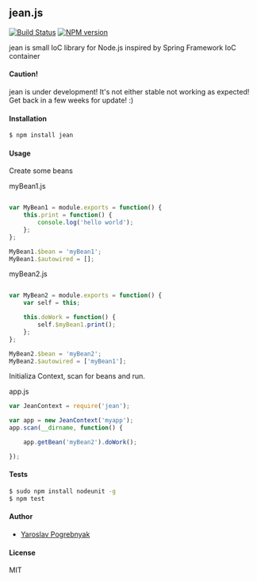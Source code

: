 ## jean.js

[![Build Status](https://travis-ci.org/yyyar/jean.js.svg?branch=master)](https://travis-ci.org/yyyar/jean.js) [![NPM version](https://badge.fury.io/js/jean.js.svg)](http://badge.fury.io/js/jean.js)

jean is small IoC library for Node.js inspired by Spring Framework IoC container

#### Caution!
jean is under development! It's not either stable not working as expected!
Get back in a few weeks for update! :)

#### Installation
```bash
$ npm install jean
```

#### Usage
Create some beans

myBean1.js
```javascript

var MyBean1 = module.exports = function() {
    this.print = function() {
        console.log('hello world');
    };
};

MyBean1.$bean = 'myBean1';
MyBean1.$autowired = [];
```

myBean2.js
```javascript

var MyBean2 = module.exports = function() {
    var self = this;

    this.doWork = function() {
        self.$myBean1.print();
    };
};

MyBean2.$bean = 'myBean2';
MyBean2.$autowired = ['myBean1'];
```

Initializa Context, scan for beans and run.

app.js
```javascript
var JeanContext = require('jean');

var app = new JeanContext('myapp');
app.scan(__dirname, function() {

    app.getBean('myBean2').doWork();

});
```

#### Tests
```bash
$ sudo npm install nodeunit -g
$ npm test
```

#### Author
* [Yaroslav Pogrebnyak](https://github.com/yyyar/)

#### License
MIT

